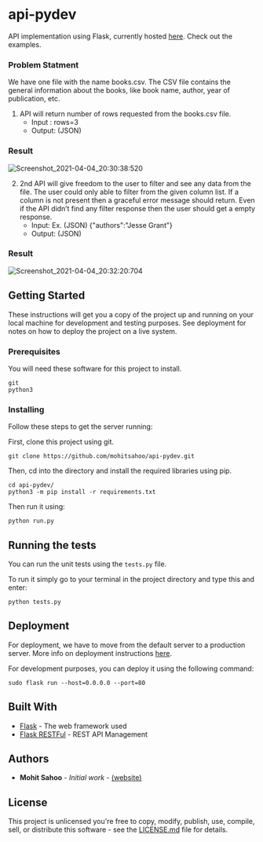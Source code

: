 # api-pydev

API implementation using Flask, currently hosted [here](http://18.222.189.94/books). Check out the examples.

### Problem Statment
We have one file with the name books.csv. The CSV file contains the general information about the
books, like book name, author, year of publication, etc.

1. API will return number of rows requested from the books.csv file.
	- Input : rows=3
	- Output: (JSON)

### Result
![Screenshot_2021-04-04_20:30:38:520](https://user-images.githubusercontent.com/10359228/113512988-f2672600-9584-11eb-9b80-f5af81812f7f.png)

2. 2nd API will give freedom to the user to filter and see any data from the file. The user could
only able to filter from the given column list. If a column is not present then a graceful error
message should return. Even if the API didn’t find any filter response then the user should
get a empty response.
	- Input: Ex. (JSON)
		{"authors":"Jesse Grant"}
	- Output: (JSON)

### Result
![Screenshot_2021-04-04_20:32:20:704](https://user-images.githubusercontent.com/10359228/113512992-f72bda00-9584-11eb-9323-d6399982e794.png)

## Getting Started

These instructions will get you a copy of the project up and running on your local machine for development and testing purposes. See deployment for notes on how to deploy the project on a live system.

### Prerequisites

You will need these software for this project to install.

```
git
python3
```

### Installing

Follow these steps to get the server running:

First, clone this project using git.
```
git clone https://github.com/mohitsahoo/api-pydev.git
```

Then, cd into the directory and install the required libraries using pip.
```
cd api-pydev/
python3 -m pip install -r requirements.txt
```

Then run it using:
```
python run.py
```

## Running the tests

You can run the unit tests using the `tests.py` file.

To run it simply go to your terminal in the project directory and type this and enter:

```
python tests.py
```

## Deployment

For deployment, we have to move from the default server to a production server. More info on deployment instructions [here](https://flask.palletsprojects.com/en/1.1.x/tutorial/deploy/).

For development purposes, you can deploy it using the following command:
```
sudo flask run --host=0.0.0.0 --port=80
```

## Built With

* [Flask](https://flask.palletsprojects.com/en/1.1.x/) - The web framework used
* [Flask RESTFul](https://flask-restful.readthedocs.io/en/latest/) - REST API Management

## Authors

* **Mohit Sahoo** - *Initial work* - [(website)](https://mohitsahoo.com/)


## License

This project is unlicensed you're free to copy, modify, publish, use, compile, sell, or
distribute this software - see the [LICENSE.md](LICENSE.md) file for details.
